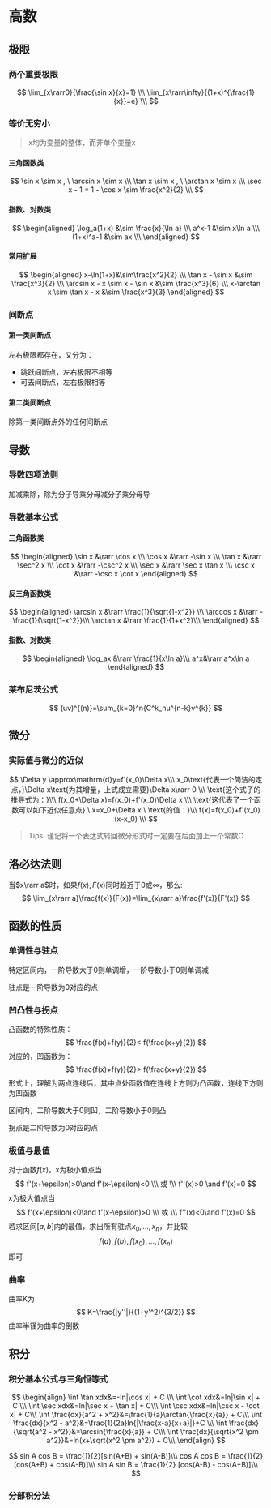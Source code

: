 # 高数

## 极限

### 两个重要极限

$$
\lim_{x\rarr0}{\frac{\sin x}{x}=1} \\\
\lim_{x\rarr\infty}{(1+x)^{\frac{1}{x}}=e} \\\
$$

### 等价无穷小

> x均为变量的整体，而非单个变量x

#### 三角函数类

$$
\sin x \sim x  , \ \arcsin x \sim x \\\
\tan x \sim x , \ \arctan x \sim x \\\
\sec x - 1 = 1 - \cos x \sim \frac{x^2}{2} \\\
$$

#### 指数、对数类

$$
\begin{aligned}
\log_a(1+x) &\sim \frac{x}{\ln a} \\\
a^x-1 &\sim x\ln a \\\
(1+x)^a-1 &\sim ax \\\
\end{aligned}
$$

#### 常用扩展

$$
\begin{aligned}
x-\ln(1+x)&\sim\frac{x^2}{2} \\\
\tan x - \sin x &\sim \frac{x^3}{2} \\\
\arcsin x - x \sim x - \sin x &\sim \frac{x^3}{6} \\\
x-\arctan x \sim \tan x - x &\sim \frac{x^3}{3}
\end{aligned}
$$



### 间断点

#### 第一类间断点

左右极限都存在，又分为：

- 跳跃间断点，左右极限不相等
- 可去间断点，左右极限相等

#### 第二类间断点

除第一类间断点外的任何间断点

## 导数

### 导数四项法则

加减乘除，除为分子导乘分母减分子乘分母导

### 导数基本公式 

#### 三角函数类

$$
\begin{aligned}
\sin x &\rarr \cos x \\\
\cos x &\rarr -\sin x \\\
\tan x &\rarr \sec^2 x \\\
\cot x &\rarr -\csc^2 x \\\
\sec x &\rarr \sec x \tan x \\\
\csc x &\rarr -\csc x \cot x
\end{aligned}
$$

#### 反三角函数类

$$
\begin{aligned}
\arcsin x &\rarr \frac{1}{\sqrt{1-x^2}} \\\
\arccos x &\rarr -\frac{1}{\sqrt{1-x^2}}\\\
\arctan x &\rarr \frac{1}{1+x^2}\\\
\end{aligned}
$$

#### 指数、对数类

$$
\begin{aligned}
\log_ax &\rarr \frac{1}{x\ln a}\\\
a^x&\rarr a^x\ln a
\end{aligned}
$$



### 莱布尼茨公式

$$
(uv)^{(n)}=\sum_{k=0}^n{C^k_nu^{n-k}v^{k}}
$$

 ## 微分

### 实际值与微分的近似

$$
\Delta y \approx\mathrm{d}y=f'(x_0)\Delta x\\\
x_0\text{代表一个简洁的定点，}\Delta x\text{为其增量，上式成立需要}\Delta x\rarr 0 \\\
\text{这个式子的推导式为：}\\\
f(x_0+\Delta x)=f(x_0)+f'(x_0)\Delta x \\\
\text{这代表了一个函数可以如下近似任意点} \ x=x_0+\Delta x \ \text{的值：}\\\
f(x)=f(x_0)+f'(x_0)(x-x_0) \\\
$$

> Tips: 谨记将一个表达式转回微分形式时一定要在后面加上一个常数C

## 洛必达法则

当$x\rarr a$时，如果$f(x),F(x)$同时趋近于$0$或$\infty$，那么:
$$
\lim_{x\rarr a}\frac{f(x)}{F(x)}=\lim_{x\rarr a}\frac{f'(x)}{F'(x)}
$$

## 函数的性质

### 单调性与驻点

特定区间内，一阶导数大于0则单调增，一阶导数小于0则单调减

驻点是一阶导数为0对应的点

### 凹凸性与拐点

凸函数的特殊性质：
$$
\frac{f(x)+f(y)}{2}< f(\frac{x+y}{2})
$$
对应的，凹函数为：
$$
\frac{f(x)+f(y)}{2}> f(\frac{x+y}{2})
$$
形式上，理解为两点连线后，其中点处函数值在连线上方则为凸函数，连线下方则为凹函数

区间内，二阶导数大于0则凹，二阶导数小于0则凸

拐点是二阶导数为0对应的点

### 极值与最值

对于函数$f(x)$，x为极小值点当
$$
f'(x+\epsilon)>0\and f'(x-\epsilon)<0 \\\
或 \\\
f''(x)>0 \and f'(x)=0
$$
x为极大值点当
$$
f'(x+\epsilon)<0\and f'(x-\epsilon)>0 \\\
或 \\\
f''(x)<0\and f'(x)=0
$$
若求区间$[a,b]$内的最值，求出所有驻点$x_0,...,x_n$，并比较
$$
f(a),f(b),f(x_0),...,f(x_n)
$$
即可

### 曲率

曲率K为
$$
K=\frac{|y''|}{(1+y'^2)^{3/2}}
$$
曲率半径为曲率的倒数

## 积分

### 积分基本公式与三角恒等式

$$
\begin{align}
\int \tan xdx&=-ln|\cos x| + C \\\
\int \cot xdx&=ln|\sin x| + C \\\
\int \sec xdx&=ln|\sec x + \tan x| + C\\\
\int \csc xdx&=ln|\csc x - \cot x| + C\\\
\int \frac{dx}{a^2 + x^2}&=\frac{1}{a}\arctan{\frac{x}{a}} + C\\\
\int \frac{dx}{x^2 - a^2}&=\frac{1}{2a}ln{|\frac{x-a}{x+a}|}+C \\\
\int \frac{dx}{\sqrt{a^2 - x^2}}&=\arcsin{\frac{x}{a}} + C\\\
\int \frac{dx}{\sqrt{x^2 \pm a^2}}&=ln(x+\sqrt{x^2 \pm a^2}) + C\\\
\end{align}
$$

$$
sin A cos B = \frac{1}{2}[sin(A+B) + sin(A-B)]\\\
cos A cos B = \frac{1}{2} [cos(A+B) + cos(A-B)]\\\
sin A sin B = \frac{1}{2} [cos(A-B) - cos(A+B)]\\\
$$

### 分部积分法
